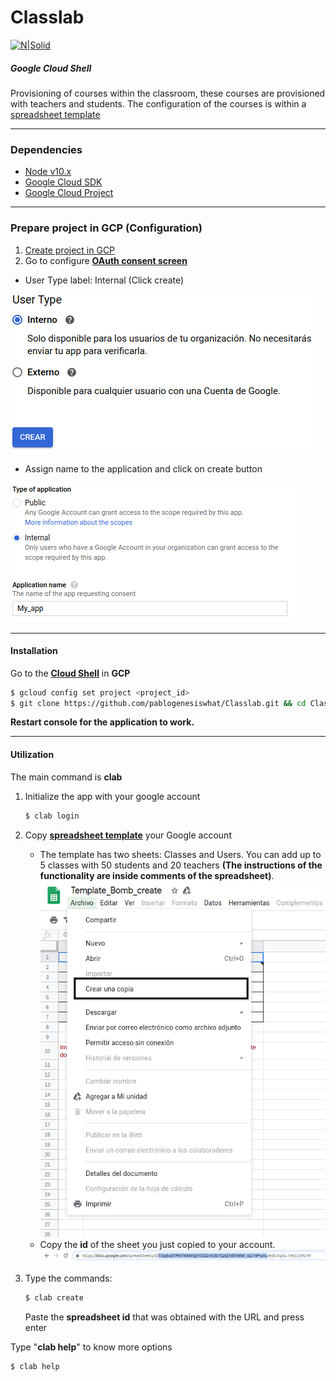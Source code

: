 # Classlab

[![N|Solid](https://edvolution.io/wp-content/uploads/2019/11/cropped-edvolution-3-201x62.png)](https://edvolution.io/#contacto)

##### Google Cloud Shell
Provisioning of courses within the classroom, these courses are provisioned with teachers and students. The configuration of the courses is within a [spreadsheet template](https://docs.google.com/spreadsheets/d/1Ug6ud1PKYWWHgiYCGGrrX3b7GpQ7dHiWW_oLFHP-uAc/edit?usp=sharing)

---
### Dependencies

  - [Node v10.x](https://github.com/nodesource/distributions/blob/master/README.md)
  - [Google Cloud SDK](https://cloud.google.com/sdk/docs/downloads-interactive?hl=es-419)
  - [Google Cloud Project](https://console.cloud.google.com)

---
### Prepare project in GCP (Configuration)

1. [Create project in GCP](https://console.cloud.google.com/projectcreate)
2. Go to configure **[OAuth consent screen](https://console.cloud.google.com/apis/credentials/consent)**

- User Type label: Internal (Click create)

![](https://raw.githubusercontent.com/pablogenesiswhat/Classlab/master/IMG/userType.PNG)

- Assign name to the application and click on create button

![](https://raw.githubusercontent.com/pablogenesiswhat/Classlab/master/IMG/userType_appName.PNG)

---
#### Installation
Go to the **[Cloud Shell](https://ssh.cloud.google.com/cloudshell/editor)** in **GCP**
```sh
$ gcloud config set project <project_id>
$ git clone https://github.com/pablogenesiswhat/Classlab.git && cd Classlab && ./install.sh
```
**Restart console for the application to work.**

---
#### Utilization

The main command is **clab**
1. Initialize the app with your google account
    ```sh
    $ clab login
    ```
2. Copy **[spreadsheet template](https://docs.google.com/spreadsheets/d/1Ug6ud1PKYWWHgiYCGGrrX3b7GpQ7dHiWW_oLFHP-uAc/edit?usp=sharing)** your Google account
    - The template has two sheets: Classes and Users. You can add up to 5 classes with 50 students and 20 teachers **(The instructions of the functionality are inside comments of the spreadsheet)**.
    ![](https://raw.githubusercontent.com/pablogenesiswhat/Classlab/master/IMG/copy_template.png)
    - Copy the **id** of the sheet you just copied to your account.
    ![](https://raw.githubusercontent.com/pablogenesiswhat/Classlab/master/IMG/id_spreadsheet.PNG)

3. Type the commands:
    ```sh
    $ clab create
    ```
    Paste the **spreadsheet id** that was obtained with the URL and press enter

Type "**clab help**" to know more options
```sh
$ clab help
```
